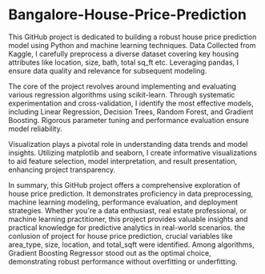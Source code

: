 # Bangalore-House-Price-Prediction
This GitHub project is dedicated to building a robust house price prediction model using Python and machine learning techniques. Data Collected from Kaggle, I carefully preprocess a diverse dataset covering key housing attributes like location, size, bath, total sq_ft etc. Leveraging pandas, I ensure data quality and relevance for subsequent modeling.

The core of the project revolves around implementing and evaluating various regression algorithms using scikit-learn. Through systematic experimentation and cross-validation, I identify the most effective models, including Linear Regression, Decision Trees, Random Forest, and Gradient Boosting. Rigorous parameter tuning and performance evaluation ensure model reliability.

Visualization plays a pivotal role in understanding data trends and model insights. Utilizing matplotlib and seaborn, I create informative visualizations to aid feature selection, model interpretation, and result presentation, enhancing project transparency.

In summary, this GitHub project offers a comprehensive exploration of house price prediction. It demonstrates proficiency in data preprocessing, machine learning modeling, performance evaluation, and deployment strategies. Whether you're a data enthusiast, real estate professional, or machine learning practitioner, this project provides valuable insights and practical knowledge for predictive analytics in real-world scenarios. 
the conlusion of project for house price prediction, crucial variables like area_type, size, location, and total_sqft were identified. Among algorithms, Gradient Boosting Regressor stood out as the optimal choice, demonstrating robust performance without overfitting or underfitting.
